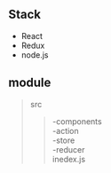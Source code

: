## Stack 
- React
- Redux
- node.js

## module
> src  
>> -components  
>> -action  
>> -store  
>> -reducer  
> inedex.js  
